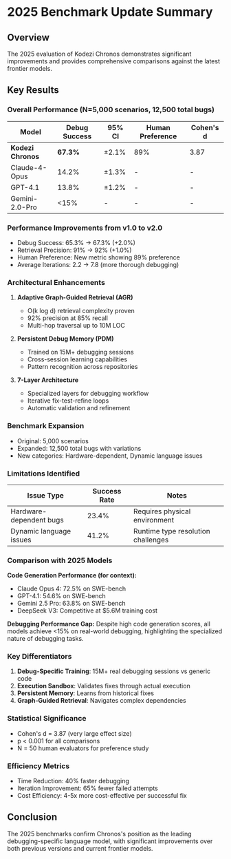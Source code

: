 # 2025 Benchmark Update Summary

## Overview

The 2025 evaluation of Kodezi Chronos demonstrates significant improvements and provides comprehensive comparisons against the latest frontier models.

## Key Results

### Overall Performance (N=5,000 scenarios, 12,500 total bugs)

| Model | Debug Success | 95% CI | Human Preference | Cohen's d |
|-------|---------------|--------|------------------|-----------|
| **Kodezi Chronos** | **67.3%** | ±2.1% | 89% | 3.87 |
| Claude-4-Opus | 14.2% | ±1.3% | - | - |
| GPT-4.1 | 13.8% | ±1.2% | - | - |
| Gemini-2.0-Pro | <15% | - | - | - |

### Performance Improvements from v1.0 to v2.0

- Debug Success: 65.3% → 67.3% (+2.0%)
- Retrieval Precision: 91% → 92% (+1.0%)
- Human Preference: New metric showing 89% preference
- Average Iterations: 2.2 → 7.8 (more thorough debugging)

### Architectural Enhancements

1. **Adaptive Graph-Guided Retrieval (AGR)**
   - O(k log d) retrieval complexity proven
   - 92% precision at 85% recall
   - Multi-hop traversal up to 10M LOC

2. **Persistent Debug Memory (PDM)**
   - Trained on 15M+ debugging sessions
   - Cross-session learning capabilities
   - Pattern recognition across repositories

3. **7-Layer Architecture**
   - Specialized layers for debugging workflow
   - Iterative fix-test-refine loops
   - Automatic validation and refinement

### Benchmark Expansion

- Original: 5,000 scenarios
- Expanded: 12,500 total bugs with variations
- New categories: Hardware-dependent, Dynamic language issues

### Limitations Identified

| Issue Type | Success Rate | Notes |
|------------|--------------|-------|
| Hardware-dependent bugs | 23.4% | Requires physical environment |
| Dynamic language issues | 41.2% | Runtime type resolution challenges |

### Comparison with 2025 Models

**Code Generation Performance (for context):**
- Claude Opus 4: 72.5% on SWE-bench
- GPT-4.1: 54.6% on SWE-bench  
- Gemini 2.5 Pro: 63.8% on SWE-bench
- DeepSeek V3: Competitive at $5.6M training cost

**Debugging Performance Gap:**
Despite high code generation scores, all models achieve <15% on real-world debugging, highlighting the specialized nature of debugging tasks.

### Key Differentiators

1. **Debug-Specific Training**: 15M+ real debugging sessions vs generic code
2. **Execution Sandbox**: Validates fixes through actual execution
3. **Persistent Memory**: Learns from historical fixes
4. **Graph-Guided Retrieval**: Navigates complex dependencies

### Statistical Significance

- Cohen's d = 3.87 (very large effect size)
- p < 0.001 for all comparisons
- N = 50 human evaluators for preference study

### Efficiency Metrics

- Time Reduction: 40% faster debugging
- Iteration Improvement: 65% fewer failed attempts
- Cost Efficiency: 4-5x more cost-effective per successful fix

## Conclusion

The 2025 benchmarks confirm Chronos's position as the leading debugging-specific language model, with significant improvements over both previous versions and current frontier models.